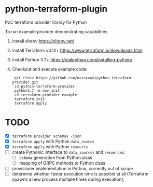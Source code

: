 # python-terraform-plugin
PoC terraform provider library for Python

To run example provider demonstrating capabilities:

1. Install direnv https://direnv.net/
2. Install Terraform v0.12+ https://www.terraform.io/downloads.html
3. Install Python 3.7+ https://realpython.com/installing-python/

4. Checkout and execute example code:

        git clone https://github.com/nazarewk/python-terraform-provider.git
        cd python-terraform-provider
        python3.7 -m dev_init
        cd terraform-provider-example
        terraform init
        terraform apply
    
# TODO

- [x] `terraform provider schemas -json`
- [x] `terraform apply` with Python `data_source`
- [x] `terraform apply` with Python `resource`
- [ ] create Pythonic interface to `data_sources` and `resources`:
    - [ ] `Schema` generation from Python class
    - [ ] mapping of GRPC methods to Python class
- [ ] provisioner implementation in Python, currently out of scope
- [ ] determine whether faster execution time is possible at all (Terraform
    spawns a new process multiple times during execution),
